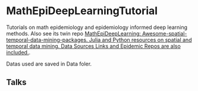 # MathEpiDeepLearningTutorial
Tutorials on math epidemiology and epidemiology informed deep learning methods.
Also see its twin repo [MathEpiDeepLearning: Awesome-spatial-temporal-data-mining-packages. Julia and Python resources on spatial and temporal data mining.  Data Sources Links and Epidemic Repos are also included.](https://github.com/Song921012/MathEpiDeepLearning). 

Datas used are saved in Data foler.

## Talks

